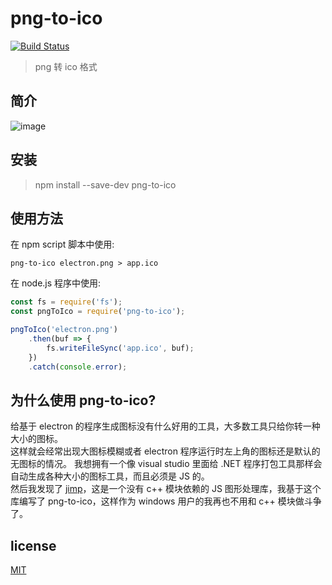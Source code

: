 # png-to-ico

[![Build Status](https://github.com/steambap/png-to-ico/workflows/CI/badge.svg)](https://github.com/steambap/png-to-ico/actions?workflow=CI)

> png 转 ico 格式

## 简介
![image](assets/png-to-ico.gif)

## 安装
> npm install --save-dev png-to-ico

## 使用方法
在 npm script 脚本中使用:
```
png-to-ico electron.png > app.ico
```

在 node.js 程序中使用:
```JavaScript
const fs = require('fs');
const pngToIco = require('png-to-ico');

pngToIco('electron.png')
	.then(buf => {
		fs.writeFileSync('app.ico', buf);
	})
	.catch(console.error);
```

## 为什么使用 png-to-ico?
给基于 electron 的程序生成图标没有什么好用的工具，大多数工具只给你转一种大小的图标。  
这样就会经常出现大图标模糊或者 electron 程序运行时左上角的图标还是默认的无图标的情况。
我想拥有一个像 visual studio 里面给 .NET 程序打包工具那样会自动生成各种大小的图标工具，而且必须是 JS 的。  
然后我发现了 [jimp](https://github.com/oliver-moran/jimp)，这是一个没有 c++ 模块依赖的 JS 图形处理库，我基于这个库编写了 png-to-ico，这样作为 windows 用户的我再也不用和 c++ 模块做斗争了。  

## license
[MIT](LICENSE)
